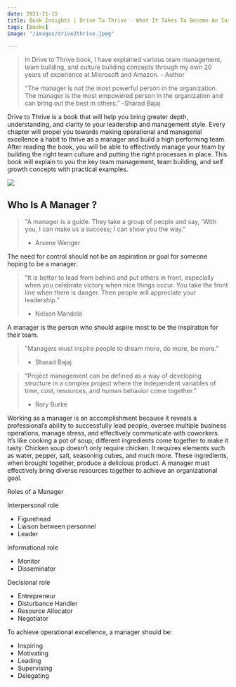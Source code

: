 ```yaml
---
date: 2021-11-15
title: Book Insights | Drive To Thrive - What It Takes To Become An Inspirational Manager
tags: [books]
image: "/images/drive2thrive.jpeg"

---
```


> In Drive to Thrive book, I have explained various team management, team building, and culture building concepts through my own 20 years of experience at Microsoft and Amazon. - Author
> 
> “The manager is not the most powerful person in the organization. The manager is the most empowered person in the organization and can bring out the best in others.” -Sharad Bajaj

Drive to Thrive is a book that will help you bring greater depth, understanding, and clarity to your leadership and management style. Every chapter will propel you towards making operational and managerial excellence a habit to thrive as a manager and build a high performing team. After reading the book, you will be able to effectively manage your team by building the right team culture and putting the right processes in place. This book will explain to you the key team management, team building, and self growth concepts with practical examples.


![](/images/drive2thrive.jpeg)

## Who Is A Manager ?

> "A manager is a guide. They take a group of people and say, 'With you, I can make us a success; I can show you the way."
> - Arsene Wenger

The need for control should not be an aspiration or goal for someone hoping to be a manager.

> “It is better to lead from behind and put others in front, especially when you celebrate victory when nice things occur. You take the front line when there is danger. Then people will appreciate your leadership.”
> - Nelson Mandela

A manager is the person who should aspire most to be the inspiration for their team.

> "Managers must inspire people to dream more, do more, be more."
> - Sharad Bajaj

> “Project management can be defined as a way of developing structure in a complex project where the independent variables of time, cost, resources, and human behavior come together.”
> - Rory Burke

Working as a manager is an accomplishment because it reveals a professional’s ability to successfully lead people, oversee multiple business operations, manage stress, and effectively communicate with coworkers. It’s like cooking a pot of soup; different ingredients come together to make it tasty. Chicken soup doesn’t only require chicken. It requires elements such as water, pepper, salt, seasoning cubes, and much more. These ingredients, when brought together, produce a delicious product. A manager must effectively bring diverse resources together to achieve an organizational goal.

Roles of a Manager

Interpersonal role
* Figurehead
* Liaison between personnel
* Leader

Informational role
* Monitor
* Disseminator

Decisional role
* Entrepreneur
* Disturbance Handler
* Resource Allocator
* Negotiator

To achieve operational excellence, a manager should be:

* Inspiring
* Motivating
* Leading
* Supervising
* Delegating
